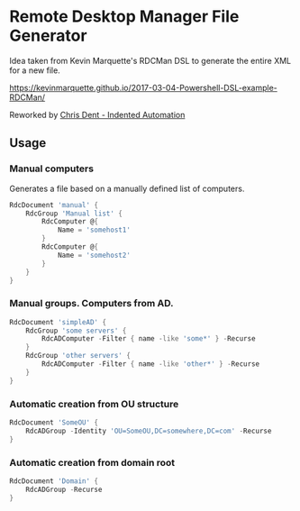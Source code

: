 # Remote Desktop Manager File Generator ###

Idea taken from Kevin Marquette's RDCMan DSL to generate the entire XML for a new file.

https://kevinmarquette.github.io/2017-03-04-Powershell-DSL-example-RDCMan/

Reworked by [Chris Dent - Indented Automation](https://github.com/indented-automation)

## Usage

### Manual computers

Generates a file based on a manually defined list of computers.
```powershell
RdcDocument 'manual' {
    RdcGroup 'Manual list' {
        RdcComputer @{
            Name = 'somehost1'
        }
        RdcComputer @{
            Name = 'somehost2'
        }
    }
}
```
### Manual groups. Computers from AD.
```powershell
RdcDocument 'simpleAD' {
    RdcGroup 'some servers' {
        RdcADComputer -Filter { name -like 'some*' } -Recurse
    }
    RdcGroup 'other servers' {
        RdcADComputer -Filter { name -like 'other*' } -Recurse
    }
}
```
### Automatic creation from OU structure
```powershell
RdcDocument 'SomeOU' {
    RdcADGroup -Identity 'OU=SomeOU,DC=somewhere,DC=com' -Recurse
}
```
### Automatic creation from domain root
```powershell
RdcDocument 'Domain' {
    RdcADGroup -Recurse
}
```
